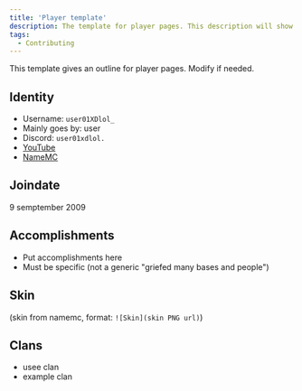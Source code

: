 ```yaml
---
title: 'Player template'
description: The template for player pages. This description will show up in discord embeds and tag pages
tags:
  - Contributing
---
```


This template gives an outline for player pages. Modify if needed.

## Identity
* Username: `user01XDlol_`
* Mainly goes by: user
* Discord: `user01xdlol.`
* [YouTube](https://www.youtube.com/)
* [NameMC](https://namemc.com/)

## Joindate
9 semptember 2009

## Accomplishments
* Put accomplishments here
* Must be specific (not a generic "griefed many bases and people")

## Skin
(skin from namemc, format: `![Skin](skin PNG url)`)

## Clans
- usee clan
- example clan
